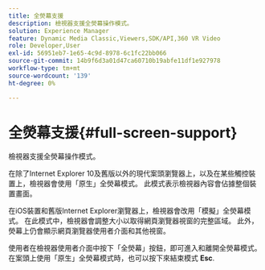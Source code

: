 ```yaml
---
title: 全熒幕支援
description: 檢視器支援全熒幕操作模式。
solution: Experience Manager
feature: Dynamic Media Classic,Viewers,SDK/API,360 VR Video
role: Developer,User
exl-id: 56951eb7-1e65-4c9d-8978-6c1fc22bb066
source-git-commit: 14b9f6d3a01d47ca60710b19abfe11df1e927978
workflow-type: tm+mt
source-wordcount: '139'
ht-degree: 0%

---
```


# 全熒幕支援{#full-screen-support}

檢視器支援全熒幕操作模式。

在除了Internet Explorer 10及舊版以外的現代案頭瀏覽器上，以及在某些觸控裝置上，檢視器會使用「原生」全熒幕模式。 此模式表示檢視器內容會佔據整個裝置畫面。

在iOS裝置和舊版Internet Explorer瀏覽器上，檢視器會改用「模擬」全熒幕模式。 在此模式中，檢視器會調整大小以取得網頁瀏覽器視窗的完整區域。 此外，熒幕上仍會顯示網頁瀏覽器使用者介面和其他視窗。

使用者在檢視器使用者介面中按下「全熒幕」按鈕，即可進入和離開全熒幕模式。 在案頭上使用「原生」全熒幕模式時，也可以按下來結束模式 **Esc**.
